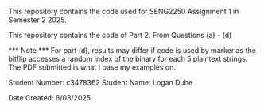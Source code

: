 This repository contains the code used for SENG2250 Assignment 1 in Semester 2 2025.

This repository contains the code of Part 2. From Questions (a) - (d) 

*** Note ***
For part (d), results may differ if code is used by marker as the bitflip accesses a random index of the binary for each 5 plaintext strings. The PDF submitted is what I base my examples on.

Student Number: c3478362
Student Name: Logan Dube

Date Created: 6/08/2025
